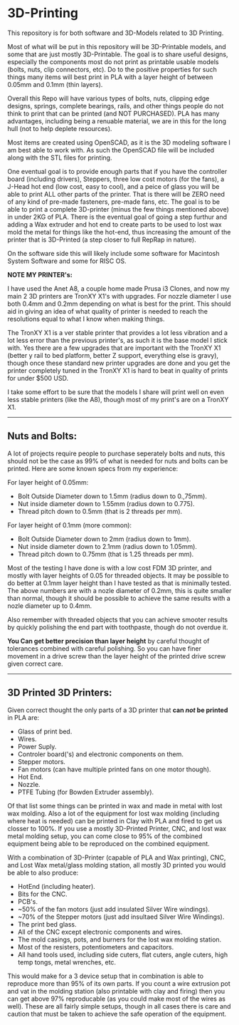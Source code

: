 # 3D-Printing


This repository is for both software and 3D-Models related to 3D Printing.

Most of what will be put in this repository will be 3D-Printable models, and some that are just mostly 3D-Printable.  The goal is to share useful designs, especially the components most do not print as printable usable models (bolts, nuts, clip connectors, etc).  Do to the positive properties for such things many items will best print in PLA with a layer height of between 0.05mm and 0.1mm (thin layers).

Overall this Repo will have various types of bolts, nuts, clipping edge designs, springs, complete bearings, rails, and other things people do not think to print that can be printed (and NOT PURCHASED).  PLA has many advantages, including being a renuable material, we are in this for the long hull (not to help deplete resources).

Most items are created using OpenSCAD, as it is the 3D modeling software I am best able to work with.  As such the OpenSCAD file will be included along with the STL files for printing.

One eventual goal is to provide enough parts that if you have the controller board (including drivers), Steppers, three low cost motors (for the fans), a J-Head hot end (low cost, easy to cool), and a peice of glass you will be able to print ALL other parts of the printer.  That is there will be ZERO need of any kind of pre-made fasteners, pre-made fans, etc.  The goal is to be able to print a complete 3D-printer (minus the few things mentioned above) in under 2KG of PLA.  There is the eventual goal of going a step furthur and adding a Wax extruder and hot end to create parts to be used to lost wax mold the metal for things like the hot-end, thus increasing the amount of the printer that is 3D-Printed (a step closer to full RepRap in nature).

On the software side this will likely include some software for Macintosh System Software and some for RISC OS.

**NOTE MY PRINTER's:**

I have used the Anet A8, a couple home made Prusa i3 Clones, and now my main 2 3D printers are TronXY X1's with upgrades.  For nozzle diameter I use both 0.4mm and 0.2mm depending on what is best for the print. This should aid in giving an idea of what quality of printer is needed to reach the resolutions equal to what I know when making things.

The TronXY X1 is a ver stable printer that provides a lot less vibration and a lot less error than the previous printer's, as such it is the base model I stick with.  Yes there are a few upgrades that are important with the TronXY X1 (better y rail to bed platform, better Z support, everything else is gravy), though once these standard new printer upgrades are done and you get the printer completely tuned in the TronXY X1 is hard to beat in quality of prints for under $500 USD.

I take some effort to be sure that the models I share will print well on even less stable printers (like the A8), though most of my print's are on a TronXY X1.



---
## Nuts and Bolts:

A lot of projects require people to purchase seperately bolts and nuts, this should not be the case as 99% of what is needed for nuts and bolts can be printed.  Here are some known specs from my experience:

For layer height of 0.05mm:
* Bolt Outside Diameter down to 1.5mm (radius down to 0.,75mm).
* Nut inside diameter down to 1.55mm (radius down to 0.775).
* Thread pitch down to 0.5mm (that is 2 threads per mm).

For layer height of 0.1mm (more common):
* Bolt Outside Diameter down to 2mm (radius down to 1mm).
* Nut inside diameter down to 2.1mm (radius down to 1.05mm).
* Thread pitch down to 0.75mm (that is 1.25 threads per mm).

Most of the testing I have done is with a low cost FDM 3D printer, and mostly with layer heights of 0.05 for threaded objects.  It may be possible to do better at 0.1mm layer height than I have tested as that is minimally tested.  The above numbers are with a nozle diameter of 0.2mm, this is quite smaller than normal, though it should be possible to achieve the same results with a nozle diameter up to 0.4mm.

Also remember with threaded objects that you can achieve smooter results by quickly polishing the end part with toothpaste, though do not overdue it.

**You Can get better precision than layer height** by careful thought of tolerances combined with careful polishing.  So you can have finer movement in a drive screw than the layer height of the printed drive screw given correct care.



---
## 3D Printed 3D Printers:

Given correct thought the only parts of a 3D printer that **can _not_ be printed** in PLA are:
* Glass of print bed.
* Wires.
* Power Suply.
* Controler board('s) and electronic components on them.
* Stepper motors.
* Fan motors (can have multiple printed fans on one motor though).
* Hot End.
* Nozzle.
* PTFE Tubing (for Bowden Extruder assembly).

Of that list some things can be printed in wax and made in metal with lost wax molding.  Also a lot of the equipment for lost wax molding (including where heat is needed) can be printed in Clay with PLA and fired to get us closser to 100%.   If you use a mostly 3D-Printed Printer, CNC, and lost wax metal molding setup, you can come close to 95% of the combined equipment being able to be reproduced on the combined equipment.

With a combination of 3D-Printer (capable of PLA and Wax printing), CNC, and Lost Wax metal/glass molding station, all mostly 3D printed you would be able to also produce:
* HotEnd (including heater).
* Bits for the CNC.
* PCB's.
* ~50% of the fan motors (just add insulated Silver Wire windings).
* ~70% of the Stepper motors (just add insultaed Silver Wire Windings).
* The print bed glass.
* All of the CNC except electronic components and wires.
* The mold casings, pots, and burners for the lost wax molding station.
* Most of the resisters, potentiometers and capacitors.
* All hand tools used, including side cuters, flat cuters, angle cuters, high temp tongs, metal wrenches, etc.

This would make for a 3 device setup that in combination is able to reproduce more than 95% of its own parts.  If you count a wire extrusion pot and vat in the molding station (also printable with clay and firing) then you can get above 97% reproducable (as you could make most of the wires as well).  These are all fairly simple setups, though in all cases there is care and caution that must be taken to achieve the safe operation of the equipment.

